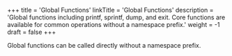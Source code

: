 +++
title = 'Global Functions'
linkTitle = 'Global Functions'
description = 'Global functions including printf, sprintf, dump, and exit. Core functions are available for common operations without a namespace prefix.'
weight = -1
draft = false
+++

Global functions can be called directly without a namespace prefix.
